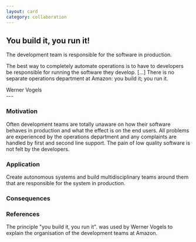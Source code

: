 ```yaml
---
layout: card
category: collaboration
---
```

You build it, you run it!
---
<p>The development team is responsible for the software in production.</p>
<div class="blockquote">
<p>
          The best way to completely automate operations is to have to developers be responsible for running the software they develop. [...] There is no separate operations department at Amazon: you build it; you run it.
        </p>
</div>
<div class="attribution">Werner Vogels</div>
---

### Motivation

Often development teams are totally unaware on how their software behaves in production and what the effect is on the end users. All problems are experienced by the operations department and any complaints are handled by first and second line support. The pain of low quality software is not felt by the developers.

### Application

Create autonomous systems and build multidisciplinary teams around them that are responsible for the system in production.

### Consequences

### References

The principle "you build it, you run it". was used by Werner Vogels to explain the organisation of the development teams at Amazon.
